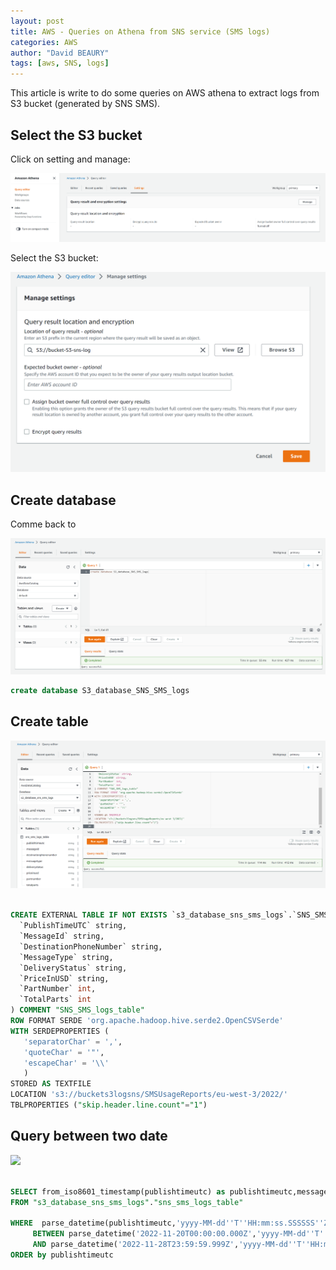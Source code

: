 ```yaml
---
layout: post
title: AWS - Queries on Athena from SNS service (SMS logs)
categories: AWS
author: "David BEAURY"
tags: [aws, SNS, logs] 
---
```

This article is write to do some queries on AWS athena to extract logs from S3 bucket (generated by SNS SMS).

## Select the S3 bucket

Click on setting and manage:

<img src="images\post\2022-11-29-AWS-Queries-on-Athena-SNS-SMS-image1.png"></img>

Select the S3 bucket:

<img src="images\post\2022-11-29-AWS-Queries-on-Athena-SNS-SMS-image2.png"></img>

## Create database

Comme back to

<img src="images\post\2022-11-29-AWS-Queries-on-Athena-SNS-SMS-image3.png"></img>

```sql
create database S3_database_SNS_SMS_logs
```
## Create table

<img src="images\post\2022-11-29-AWS-Queries-on-Athena-SNS-SMS-image4.png"></img>

```sql

CREATE EXTERNAL TABLE IF NOT EXISTS `s3_database_sns_sms_logs`.`SNS_SMS_logs_table` (
  `PublishTimeUTC` string,
  `MessageId` string,
  `DestinationPhoneNumber` string,
  `MessageType` string,
  `DeliveryStatus` string,
  `PriceInUSD` string,
  `PartNumber` int,
  `TotalParts` int
) COMMENT "SNS_SMS_logs_table"
ROW FORMAT SERDE 'org.apache.hadoop.hive.serde2.OpenCSVSerde'
WITH SERDEPROPERTIES (
   'separatorChar' = ',',
   'quoteChar' = '"',
   'escapeChar' = '\\'
   )
STORED AS TEXTFILE
LOCATION 's3://buckets3logsns/SMSUsageReports/eu-west-3/2022/'
TBLPROPERTIES ("skip.header.line.count"="1")
```

## Query between two date

<img src="..\../images/post/2022-11-29-AWS-Queries-on-Athena-SNS-SMS-image1.png"></img>

```SQL

SELECT from_iso8601_timestamp(publishtimeutc) as publishtimeutc,messageid,MessageType,DeliveryStatus,PriceInUSD,PartNumber,TotalParts
FROM "s3_database_sns_sms_logs"."sns_sms_logs_table"

WHERE  parse_datetime(publishtimeutc,'yyyy-MM-dd''T''HH:mm:ss.SSSSSS''Z') 
     BETWEEN parse_datetime('2022-11-20T00:00:00.000Z','yyyy-MM-dd''T''HH:mm:ss.SSSSSS''Z') 
     AND parse_datetime('2022-11-28T23:59:59.999Z','yyyy-MM-dd''T''HH:mm:ss.SSSSSS''Z')
ORDER by publishtimeutc  

````
